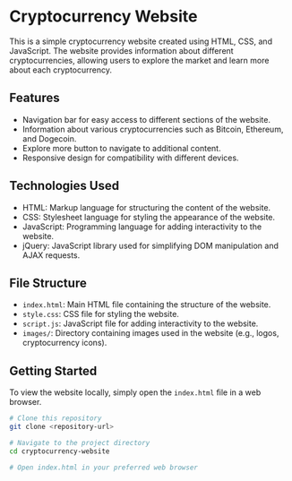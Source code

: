 # Cryptocurrency Website

This is a simple cryptocurrency website created using HTML, CSS, and JavaScript. The website provides information about different cryptocurrencies, allowing users to explore the market and learn more about each cryptocurrency.

## Features

- Navigation bar for easy access to different sections of the website.
- Information about various cryptocurrencies such as Bitcoin, Ethereum, and Dogecoin.
- Explore more button to navigate to additional content.
- Responsive design for compatibility with different devices.

## Technologies Used

- HTML: Markup language for structuring the content of the website.
- CSS: Stylesheet language for styling the appearance of the website.
- JavaScript: Programming language for adding interactivity to the website.
- jQuery: JavaScript library used for simplifying DOM manipulation and AJAX requests.

## File Structure

- `index.html`: Main HTML file containing the structure of the website.
- `style.css`: CSS file for styling the website.
- `script.js`: JavaScript file for adding interactivity to the website.
- `images/`: Directory containing images used in the website (e.g., logos, cryptocurrency icons).

## Getting Started

To view the website locally, simply open the `index.html` file in a web browser.

```bash
# Clone this repository
git clone <repository-url>

# Navigate to the project directory
cd cryptocurrency-website

# Open index.html in your preferred web browser
